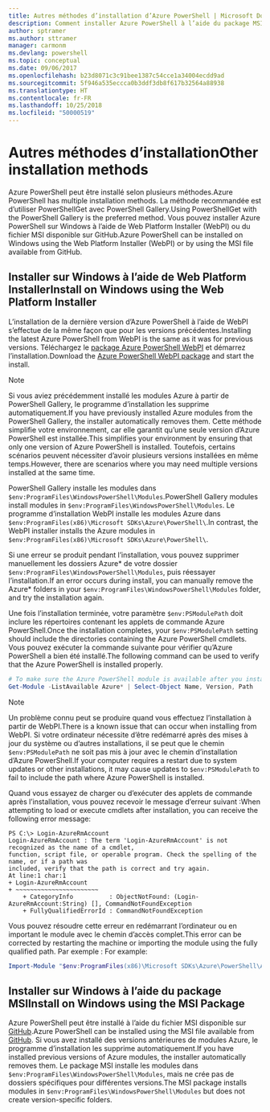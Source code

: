 ```yaml
---
title: Autres méthodes d’installation d’Azure PowerShell | Microsoft Docs
description: Comment installer Azure PowerShell à l’aide du package MSI ou de Web Platform Installer.
author: sptramer
ms.author: sttramer
manager: carmonm
ms.devlang: powershell
ms.topic: conceptual
ms.date: 09/06/2017
ms.openlocfilehash: b23d8071c3c91bee1387c54cce1a34004ecdd9ad
ms.sourcegitcommit: 5f946a535eccca0b3ddf3db8f617b32564a88938
ms.translationtype: HT
ms.contentlocale: fr-FR
ms.lasthandoff: 10/25/2018
ms.locfileid: "50000519"
---
```

# <a name="other-installation-methods"></a><span data-ttu-id="7f68a-103">Autres méthodes d’installation</span><span class="sxs-lookup"><span data-stu-id="7f68a-103">Other installation methods</span></span>

<span data-ttu-id="7f68a-104">Azure PowerShell peut être installé selon plusieurs méthodes.</span><span class="sxs-lookup"><span data-stu-id="7f68a-104">Azure PowerShell has multiple installation methods.</span></span> <span data-ttu-id="7f68a-105">La méthode recommandée est d’utiliser PowerShellGet avec PowerShell Gallery.</span><span class="sxs-lookup"><span data-stu-id="7f68a-105">Using PowerShellGet with the PowerShell Gallery is the preferred method.</span></span> <span data-ttu-id="7f68a-106">Vous pouvez installer Azure PowerShell sur Windows à l’aide de Web Platform Installer (WebPI) ou du fichier MSI disponible sur GitHub.</span><span class="sxs-lookup"><span data-stu-id="7f68a-106">Azure PowerShell can be installed on Windows using the Web Platform Installer (WebPI) or by using the MSI file available from GitHub.</span></span>

## <a name="install-on-windows-using-the-web-platform-installer"></a><span data-ttu-id="7f68a-107">Installer sur Windows à l’aide de Web Platform Installer</span><span class="sxs-lookup"><span data-stu-id="7f68a-107">Install on Windows using the Web Platform Installer</span></span>

<span data-ttu-id="7f68a-108">L’installation de la dernière version d’Azure PowerShell à l’aide de WebPI s’effectue de la même façon que pour les versions précédentes.</span><span class="sxs-lookup"><span data-stu-id="7f68a-108">Installing the latest Azure PowerShell from WebPI is the same as it was for previous versions.</span></span>
<span data-ttu-id="7f68a-109">Téléchargez le [package Azure PowerShell WebPI](http://aka.ms/webpi-azps) et démarrez l’installation.</span><span class="sxs-lookup"><span data-stu-id="7f68a-109">Download the [Azure PowerShell WebPI package](http://aka.ms/webpi-azps) and start the install.</span></span>

> [!NOTE]
> <span data-ttu-id="7f68a-110">Si vous aviez précédemment installé les modules Azure à partir de PowerShell Gallery, le programme d’installation les supprime automatiquement.</span><span class="sxs-lookup"><span data-stu-id="7f68a-110">If you have previously installed Azure modules from the PowerShell Gallery, the installer automatically removes them.</span></span> <span data-ttu-id="7f68a-111">Cette méthode simplifie votre environnement, car elle garantit qu’une seule version d’Azure PowerShell est installée.</span><span class="sxs-lookup"><span data-stu-id="7f68a-111">This simplifies your environment by ensuring that only one version of Azure PowerShell is installed.</span></span> <span data-ttu-id="7f68a-112">Toutefois, certains scénarios peuvent nécessiter d’avoir plusieurs versions installées en même temps.</span><span class="sxs-lookup"><span data-stu-id="7f68a-112">However, there are scenarios where you may need multiple versions installed at the same time.</span></span>
>
> <span data-ttu-id="7f68a-113">PowerShell Gallery installe les modules dans `$env:ProgramFiles\WindowsPowerShell\Modules`.</span><span class="sxs-lookup"><span data-stu-id="7f68a-113">PowerShell Gallery modules install modules in `$env:ProgramFiles\WindowsPowerShell\Modules`.</span></span> <span data-ttu-id="7f68a-114">Le programme d’installation WebPI installe les modules Azure dans `$env:ProgramFiles(x86)\Microsoft SDKs\Azure\PowerShell\`.</span><span class="sxs-lookup"><span data-stu-id="7f68a-114">In contrast, the WebPI installer installs the Azure modules in `$env:ProgramFiles(x86)\Microsoft SDKs\Azure\PowerShell\`.</span></span>
>
> <span data-ttu-id="7f68a-115">Si une erreur se produit pendant l’installation, vous pouvez supprimer manuellement les dossiers Azure\* de votre dossier `$env:ProgramFiles\WindowsPowerShell\Modules`, puis réessayer l’installation.</span><span class="sxs-lookup"><span data-stu-id="7f68a-115">If an error occurs during install, you can manually remove the Azure\* folders in your `$env:ProgramFiles\WindowsPowerShell\Modules` folder, and try the installation again.</span></span>

<span data-ttu-id="7f68a-116">Une fois l’installation terminée, votre paramètre `$env:PSModulePath` doit inclure les répertoires contenant les applets de commande Azure PowerShell.</span><span class="sxs-lookup"><span data-stu-id="7f68a-116">Once the installation completes, your `$env:PSModulePath` setting should include the directories containing the Azure PowerShell cmdlets.</span></span> <span data-ttu-id="7f68a-117">Vous pouvez exécuter la commande suivante pour vérifier qu’Azure PowerShell a bien été installé.</span><span class="sxs-lookup"><span data-stu-id="7f68a-117">The following command can be used to verify that the Azure PowerShell is installed properly.</span></span>

```powershell
# To make sure the Azure PowerShell module is available after you install
Get-Module -ListAvailable Azure* | Select-Object Name, Version, Path
```

> [!NOTE]
> <span data-ttu-id="7f68a-118">Un problème connu peut se produire quand vous effectuez l’installation à partir de WebPI.</span><span class="sxs-lookup"><span data-stu-id="7f68a-118">There is a known issue that can occur when installing from WebPI.</span></span> <span data-ttu-id="7f68a-119">Si votre ordinateur nécessite d’être redémarré après des mises à jour du système ou d’autres installations, il se peut que le chemin `$env:PSModulePath` ne soit pas mis à jour avec le chemin d’installation d’Azure PowerShell.</span><span class="sxs-lookup"><span data-stu-id="7f68a-119">If your computer requires a restart due to system updates or other installations, it may cause updates to `$env:PSModulePath` to fail to include the path where Azure PowerShell is installed.</span></span>

<span data-ttu-id="7f68a-120">Quand vous essayez de charger ou d’exécuter des applets de commande après l’installation, vous pouvez recevoir le message d’erreur suivant :</span><span class="sxs-lookup"><span data-stu-id="7f68a-120">When attempting to load or execute cmdlets after installation, you can receive the following error message:</span></span>

```output
PS C:\> Login-AzureRmAccount
Login-AzureRmAccount : The term 'Login-AzureRmAccount' is not recognized as the name of a cmdlet,
function, script file, or operable program. Check the spelling of the name, or if a path was
included, verify that the path is correct and try again.
At line:1 char:1
+ Login-AzureRmAccount
+ ~~~~~~~~~~~~~~~~~~~~~~~
    + CategoryInfo          : ObjectNotFound: (Login-AzureRmAccount:String) [], CommandNotFoundException
    + FullyQualifiedErrorId : CommandNotFoundException
```

<span data-ttu-id="7f68a-121">Vous pouvez résoudre cette erreur en redémarrant l’ordinateur ou en important le module avec le chemin d’accès complet.</span><span class="sxs-lookup"><span data-stu-id="7f68a-121">This error can be corrected by restarting the machine or importing the module using the fully qualified path.</span></span> <span data-ttu-id="7f68a-122">Par exemple : </span><span class="sxs-lookup"><span data-stu-id="7f68a-122">For example:</span></span>

```powershell
Import-Module "$env:ProgramFiles(x86)\Microsoft SDKs\Azure\PowerShell\AzureRM.psd1"
```

## <a name="install-on-windows-using-the-msi-package"></a><span data-ttu-id="7f68a-123">Installer sur Windows à l’aide du package MSI</span><span class="sxs-lookup"><span data-stu-id="7f68a-123">Install on Windows using the MSI Package</span></span>

<span data-ttu-id="7f68a-124">Azure PowerShell peut être installé à l’aide du fichier MSI disponible sur [GitHub](https://github.com/Azure/azure-powershell/releases/latest).</span><span class="sxs-lookup"><span data-stu-id="7f68a-124">Azure PowerShell can be installed using the MSI file available from [GitHub](https://github.com/Azure/azure-powershell/releases/latest).</span></span> <span data-ttu-id="7f68a-125">Si vous avez installé des versions antérieures de modules Azure, le programme d’installation les supprime automatiquement.</span><span class="sxs-lookup"><span data-stu-id="7f68a-125">If you have installed previous versions of Azure modules, the installer automatically removes them.</span></span> <span data-ttu-id="7f68a-126">Le package MSI installe les modules dans `$env:ProgramFiles\WindowsPowerShell\Modules`, mais ne crée pas de dossiers spécifiques pour différentes versions.</span><span class="sxs-lookup"><span data-stu-id="7f68a-126">The MSI package installs modules in `$env:ProgramFiles\WindowsPowerShell\Modules` but does not create version-specific folders.</span></span>

